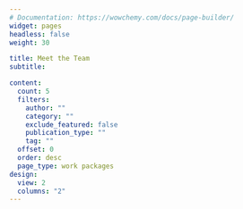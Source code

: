 ```yaml
---
# Documentation: https://wowchemy.com/docs/page-builder/
widget: pages
headless: false
weight: 30

title: Meet the Team
subtitle:

content:
  count: 5
  filters:
    author: ""
    category: ""
    exclude_featured: false
    publication_type: ""
    tag: ""
  offset: 0
  order: desc
  page_type: work packages
design:
  view: 2
  columns: "2"
---
```

